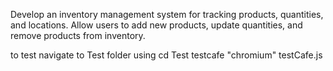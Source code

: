 Develop an inventory management system for tracking products, quantities, and locations.
Allow users to add new products, update quantities, and remove products from inventory.


to test navigate to Test folder using cd Test
testcafe "chromium" testCafe.js
